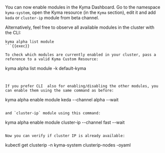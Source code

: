 You can now enable modules in the Kyma Dashboard. Go to the namespace `kyma-system`, open the Kyma resource (in the `Kyma` section), edit it and add `keda` or `cluster-ip` module from beta channel. 

Alternatively, feel free to observe all available modules in the cluster with the CLI:
```
kyma alpha list module
```{{exec}}

To check which modules are currently enabled in your cluster, pass a reference to a valid Kyma Custom Resource:

```
kyma alpha list module -k default-kyma
```{{exec}}


If you prefer CLI  also for enabling/disabling the other modules, you can enable them using the same command as before:
```
kyma alpha enable module keda --channel alpha --wait
```{{exec}}

and `cluster-ip` module using this command:
```
kyma alpha enable module cluster-ip --channel fast --wait
```{{exec}}

Now you can verify if cluster IP is already available:
```
kubectl get clusterip -n kyma-system clusterip-nodes -oyaml
```{{exec}}
